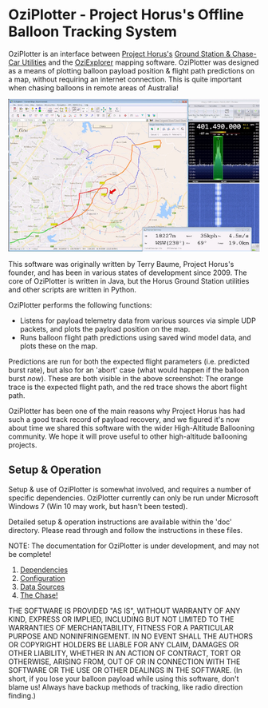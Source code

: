 # OziPlotter - Project Horus's Offline Balloon Tracking System
OziPlotter is an interface between [Project Horus's](http://www.areg.org.au/archives/category/activities/project-horus) [Ground Station & Chase-Car Utilities](https://github.com/projecthorus/horus_utils) and the [OziExplorer](http://www.oziexplorer.com/au/) mapping software.
OziPlotter was designed as a means of plotting balloon payload position & flight path predictions on a map, without requiring an internet connection. This is quite important when chasing balloons in remote areas of Australia!

![Chasing a radiosonde..](https://raw.githubusercontent.com/projecthorus/oziplotter/master/doc/images/sonde_chase.jpg)

This software was originally written by Terry Baume, Project Horus's founder, and has been in various states of development since 2009. The core of OziPlotter is written in Java, but the Horus Ground Station utilities and other scripts are written in Python. 

OziPlotter performs the following functions:
* Listens for payload telemetry data from various sources via simple UDP packets, and plots the payload position on the map.
* Runs balloon flight path predictions using saved wind model data, and plots these on the map.

Predictions are run for both the expected flight parameters (i.e. predicted burst rate), but also for an 'abort' case (what would happen if the balloon burst *now*). These are both visible in the above screenshot: The orange trace is the expected flight path, and the red trace shows the abort flight path.

OziPlotter has been one of the main reasons why Project Horus has had such a good track record of payload recovery, and we figured it's now about time we shared this software with the wider High-Altitude Ballooning community. We hope it will prove useful to other high-altitude ballooning projects. 

## Setup & Operation
Setup & use of OziPlotter is somewhat involved, and requires a number of specific dependencies. OziPlotter currently can only be run under Microsoft Windows 7 (Win 10 may work, but hasn't been tested).

Detailed setup & operation instructions are available within the 'doc' directory. Please read through and follow the instructions in these files.

NOTE: The documentation for OziPlotter is under development, and may not be complete!

1. [Dependencies](https://github.com/projecthorus/oziplotter/wiki/1---Dependencies)
2. [Configuration](https://github.com/projecthorus/oziplotter/wiki/2---Configuration)
3. [Data Sources](https://github.com/projecthorus/oziplotter/wiki/3---Data-Sources)
4. [The Chase!](https://github.com/projecthorus/oziplotter/wiki/4---The-Chase!)


THE SOFTWARE IS PROVIDED "AS IS", WITHOUT WARRANTY OF ANY KIND, EXPRESS OR
IMPLIED, INCLUDING BUT NOT LIMITED TO THE WARRANTIES OF MERCHANTABILITY,
FITNESS FOR A PARTICULAR PURPOSE AND NONINFRINGEMENT. IN NO EVENT SHALL THE
AUTHORS OR COPYRIGHT HOLDERS BE LIABLE FOR ANY CLAIM, DAMAGES OR OTHER
LIABILITY, WHETHER IN AN ACTION OF CONTRACT, TORT OR OTHERWISE, ARISING FROM,
OUT OF OR IN CONNECTION WITH THE SOFTWARE OR THE USE OR OTHER DEALINGS IN THE
SOFTWARE.
(In short, if you lose your balloon payload while using this software, don't blame us! Always have backup methods of tracking, like radio direction finding.)
